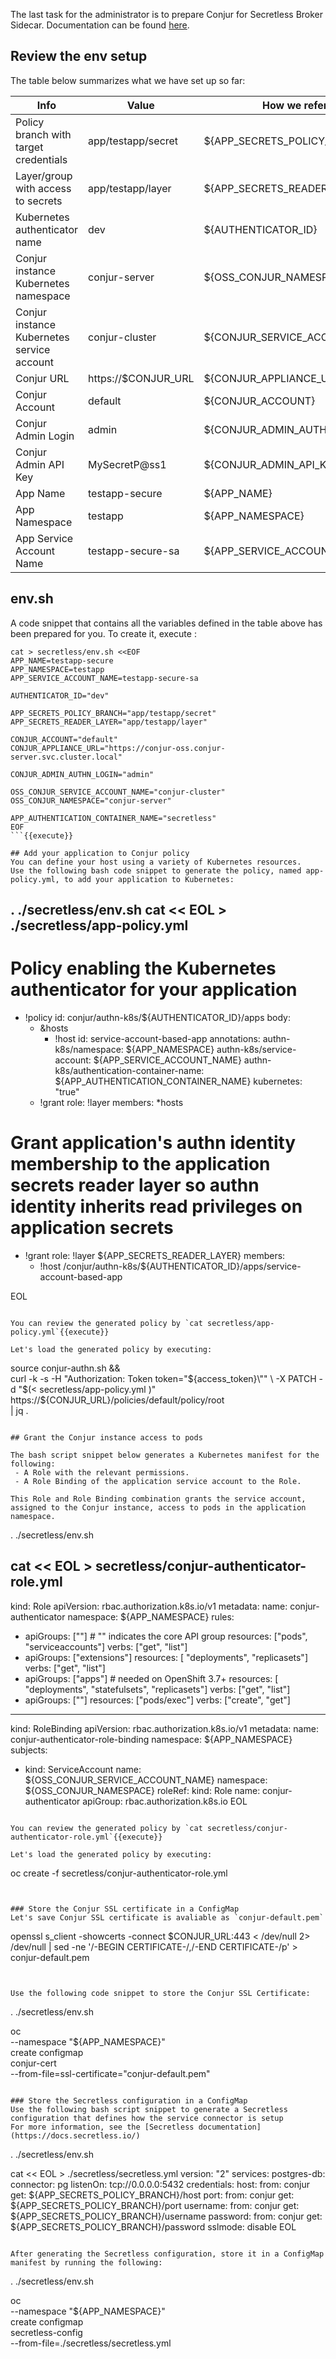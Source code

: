 
The last task for the administrator is to prepare Conjur for Secretless Broker Sidecar.
Documentation can be found [here](https://docs.conjur.org/Latest/en/Content/Get%20Started/scl_using-conjur-OSS.htm?tocpath=Integrations%7COpenShift%252C%20Kubernetes%7CDeploy%20Applications%7C_____2#AddyourapplicationtoConjurpolicy).

## Review the env setup

The table below summarizes what we have set up so far:

| Info                                       | Value                   | How we refer it                |
|--------------------------------------------|-------------------------|--------------------------------|
| Policy branch with target credentials      | app/testapp/secret      | ${APP_SECRETS_POLICY_BRANCH}   |
| Layer/group with access to secrets         | app/testapp/layer       | ${APP_SECRETS_READER_LAYER}    |
| Kubernetes authenticator name              | dev                     | ${AUTHENTICATOR_ID}            |
| Conjur instance Kubernetes namespace       | conjur-server           | ${OSS_CONJUR_NAMESPACE}        |
| Conjur instance Kubernetes service account | conjur-cluster          | ${CONJUR_SERVICE_ACCOUNT_NAME} |
| Conjur URL                                 | https://$CONJUR_URL     | ${CONJUR_APPLIANCE_URL}        |
| Conjur Account                             | default                 | ${CONJUR_ACCOUNT}              |
| Conjur Admin Login                         | admin                   | ${CONJUR_ADMIN_AUTHN_LOGIN}    |
| Conjur Admin API Key                       | MySecretP@ss1           | ${CONJUR_ADMIN_API_KEY}        |
| App Name                                   | testapp-secure          | ${APP_NAME}                    |
| App Namespace                              | testapp                 | ${APP_NAMESPACE}               |
| App Service Account Name                   | testapp-secure-sa       | ${APP_SERVICE_ACCOUNT_NAME}    |

## env.sh

A code snippet that contains all the variables defined in the table above has been prepared for you.
To create it, execute :

```
cat > secretless/env.sh <<EOF
APP_NAME=testapp-secure
APP_NAMESPACE=testapp
APP_SERVICE_ACCOUNT_NAME=testapp-secure-sa

AUTHENTICATOR_ID="dev"

APP_SECRETS_POLICY_BRANCH="app/testapp/secret"
APP_SECRETS_READER_LAYER="app/testapp/layer"

CONJUR_ACCOUNT="default"
CONJUR_APPLIANCE_URL="https://conjur-oss.conjur-server.svc.cluster.local"

CONJUR_ADMIN_AUTHN_LOGIN="admin"

OSS_CONJUR_SERVICE_ACCOUNT_NAME="conjur-cluster"
OSS_CONJUR_NAMESPACE="conjur-server"

APP_AUTHENTICATION_CONTAINER_NAME="secretless"
EOF
```{{execute}}

## Add your application to Conjur policy
You can define your host using a variety of Kubernetes resources.
Use the following bash code snippet to generate the policy, named app-policy.yml, to add your application to Kubernetes:

```
. ./secretless/env.sh
cat << EOL > ./secretless/app-policy.yml
---
# Policy enabling the Kubernetes authenticator for your application
- !policy
  id: conjur/authn-k8s/${AUTHENTICATOR_ID}/apps
  body:
    - &hosts
      - !host
        id: service-account-based-app
        annotations:
          authn-k8s/namespace: ${APP_NAMESPACE}
          authn-k8s/service-account: ${APP_SERVICE_ACCOUNT_NAME}
          authn-k8s/authentication-container-name: ${APP_AUTHENTICATION_CONTAINER_NAME}
          kubernetes: "true"
    - !grant
      role: !layer
      members: *hosts
# Grant application's authn identity membership to the application secrets reader layer so authn identity inherits read privileges on application secrets
- !grant
  role: !layer ${APP_SECRETS_READER_LAYER}
  members:
  - !host /conjur/authn-k8s/${AUTHENTICATOR_ID}/apps/service-account-based-app
  
EOL
```{{execute}}

You can review the generated policy by `cat secretless/app-policy.yml`{{execute}}

Let's load the generated policy by executing:
```
source conjur-authn.sh && \
curl -k -s -H "Authorization: Token token=\"${access_token}\"" \
   -X PATCH -d "$(< secretless/app-policy.yml )" \
   https://${CONJUR_URL}/policies/default/policy/root \
   | jq .
```{{execute}}

## Grant the Conjur instance access to pods

The bash script snippet below generates a Kubernetes manifest for the following:
 - A Role with the relevant permissions.
 - A Role Binding of the application service account to the Role.

This Role and Role Binding combination grants the service account, assigned to the Conjur instance, access to pods in the application namespace.

```
. ./secretless/env.sh

cat << EOL > secretless/conjur-authenticator-role.yml
---
kind: Role
apiVersion: rbac.authorization.k8s.io/v1
metadata:
  name: conjur-authenticator
  namespace: ${APP_NAMESPACE}
rules:
- apiGroups: [""] # "" indicates the core API group
  resources: ["pods", "serviceaccounts"]
  verbs: ["get", "list"]
- apiGroups: ["extensions"]
  resources: [ "deployments", "replicasets"]
  verbs: ["get", "list"]
- apiGroups: ["apps"]  # needed on OpenShift 3.7+
  resources: [ "deployments", "statefulsets", "replicasets"]
  verbs: ["get", "list"]
- apiGroups: [""]
  resources: ["pods/exec"]
  verbs: ["create", "get"]
---
kind: RoleBinding
apiVersion: rbac.authorization.k8s.io/v1
metadata:
  name: conjur-authenticator-role-binding
  namespace: ${APP_NAMESPACE}
subjects:
  - kind: ServiceAccount
    name: ${OSS_CONJUR_SERVICE_ACCOUNT_NAME}
    namespace: ${OSS_CONJUR_NAMESPACE}
roleRef:
  kind: Role
  name: conjur-authenticator
  apiGroup: rbac.authorization.k8s.io
EOL
```{{execute}}

You can review the generated policy by `cat secretless/conjur-authenticator-role.yml`{{execute}}

Let's load the generated policy by executing:
```
oc create -f secretless/conjur-authenticator-role.yml
```{{execute}}


### Store the Conjur SSL certificate in a ConfigMap
Let's save Conjur SSL certificate is avaliable as `conjur-default.pem`

```
openssl s_client -showcerts -connect $CONJUR_URL:443 < /dev/null 2> /dev/null | sed -ne '/-BEGIN CERTIFICATE-/,/-END CERTIFICATE-/p' > conjur-default.pem
```{{execute}}


Use the following code snippet to store the Conjur SSL Certificate:
```
. ./secretless/env.sh

oc \
  --namespace "${APP_NAMESPACE}" \
  create configmap \
  conjur-cert \
  --from-file=ssl-certificate="conjur-default.pem"
```{{execute}}

### Store the Secretless configuration in a ConfigMap
Use the following bash script snippet to generate a Secretless configuration that defines how the service connector is setup
For more information, see the [Secretless documentation](https://docs.secretless.io/)

```
. ./secretless/env.sh

cat << EOL > ./secretless/secretless.yml
version: "2"
services:
  postgres-db:
    connector: pg
    listenOn: tcp://0.0.0.0:5432
    credentials:
      host:
        from: conjur
        get: ${APP_SECRETS_POLICY_BRANCH}/host
      port:
        from: conjur
        get: ${APP_SECRETS_POLICY_BRANCH}/port
      username:
        from: conjur
        get: ${APP_SECRETS_POLICY_BRANCH}/username
      password:
        from: conjur
        get: ${APP_SECRETS_POLICY_BRANCH}/password
      sslmode: disable
EOL
```{{execute}}

After generating the Secretless configuration, store it in a ConfigMap manifest by running the following:
```
. ./secretless/env.sh

oc \
  --namespace "${APP_NAMESPACE}" \
  create configmap \
  secretless-config \
  --from-file=./secretless/secretless.yml
```{{execute}}
